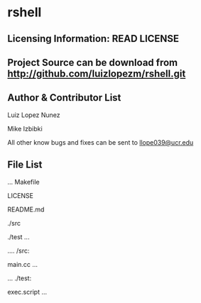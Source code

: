 rshell
======

Licensing Information: READ LICENSE
---

Project Source can be download from http://github.com/luizlopezm/rshell.git
----

Author & Contributor List
---------
Luiz Lopez Nunez

Mike Izbibki

All other know bugs and fixes can be sent to llope039@ucr.edu

File List
---------
...
Makefile

LICENSE

README.md

./src

./test
...

....
/src:

main.cc
...

...
./test:

exec.script
...
